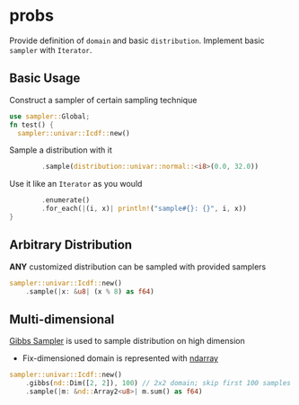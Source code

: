 # probs

Provide definition of `domain` and basic `distribution`. Implement basic `sampler` with `Iterator`.



## Basic Usage

Construct a sampler of certain sampling technique

```rust
use sampler::Global;
fn test() {
  sampler::univar::Icdf::new()
```

Sample a distribution with it

```rust
		.sample(distribution::univar::normal::<i8>(0.0, 32.0))
```

Use it like an `Iterator` as you would

```rust
		.enumerate()
		.for_each(|(i, x)| println!("sample#{}: {}", i, x))
}
```



## Arbitrary Distribution

**ANY** customized distribution can be sampled with provided samplers

```rust
sampler::univar::Icdf::new()
	.sample(|x: &u8| (x % 8) as f64)
```



## Multi-dimensional

[Gibbs Sampler](https://wikipedia.org/wiki/Gibbs_sampling) is used to sample distribution on high dimension

- Fix-dimensioned domain is represented with [ndarray](https://crates.io/crates/ndarray)

```rust
sampler::univar::Icdf::new()
	.gibbs(nd::Dim([2, 2]), 100) // 2x2 domain; skip first 100 samples
	.sample(|m: &nd::Array2<u8>| m.sum() as f64)
```

